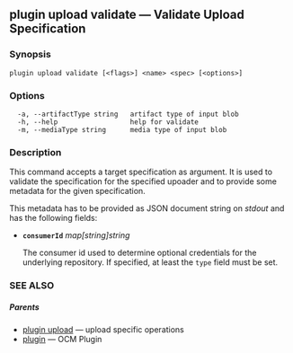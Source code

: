 ## plugin upload validate &mdash; Validate Upload Specification

### Synopsis

```
plugin upload validate [<flags>] <name> <spec> [<options>]
```

### Options

```
  -a, --artifactType string   artifact type of input blob
  -h, --help                  help for validate
  -m, --mediaType string      media type of input blob
```

### Description


This command accepts a target specification as argument. It is used to
validate the specification for the specified upoader and to provide some
metadata for the given specification.

This metadata has to be provided as JSON document string on *stdout* and has the
following fields:

- **<code>consumerId</code>** *map[string]string*

  The consumer id used to determine optional credentials for the
  underlying repository. If specified, at least the <code>type</code> field must
  be set.


### SEE ALSO

##### Parents

* [plugin upload](plugin_upload.md)	 &mdash; upload specific operations
* [plugin](plugin.md)	 &mdash; OCM Plugin

